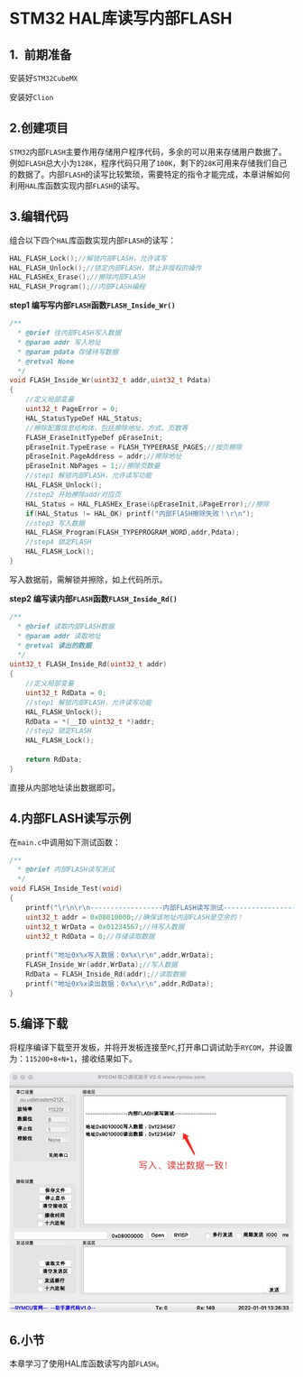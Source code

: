 # STM32 HAL库读写内部FLASH

## 1.  前期准备

安装好`STM32CubeMX`

安装好`Clion`

## 2.创建项目

`STM32`内部`FLASH`主要作用存储用户程序代码，多余的可以用来存储用户数据了。例如`FLASH`总大小为`128K`，程序代码只用了`100K`，剩下的`28K`可用来存储我们自己的数据了。内部`FLASH`的读写比较繁琐，需要特定的指令才能完成，本章讲解如何利用`HAL`库函数实现内部`FLASH`的读写。

## 3.编辑代码

组合以下四个`HAL`库函数实现内部`FLASH`的读写：

```c
HAL_FLASH_Lock();//解锁内部FLASH，允许读写
HAL_FLASH_Unlock();//锁定内部FLASH，禁止非授权的操作
HAL_FLASHEx_Erase();//擦除内部FLASH
HAL_FLASH_Program();//内部FLASH编程
```

**step1 编写写内部`FLASH`函数`FLASH_Inside_Wr()`**

```c
/**
  * @brief 往内部FLASH写入数据
  * @param addr 写入地址
  * @param pdata 存储待写数据
  * @retval None
  */
void FLASH_Inside_Wr(uint32_t addr,uint32_t Pdata)
{
    //定义局部变量
    uint32_t PageError = 0;
    HAL_StatusTypeDef HAL_Status;
    //擦除配置信息结构体，包括擦除地址、方式、页数等
    FLASH_EraseInitTypeDef pEraseInit;
    pEraseInit.TypeErase = FLASH_TYPEERASE_PAGES;//按页擦除
    pEraseInit.PageAddress = addr;//擦除地址
    pEraseInit.NbPages = 1;//擦除页数量
    //step1 解锁内部FLASH，允许读写功能
    HAL_FLASH_Unlock();
    //step2 开始擦除addr对应页
    HAL_Status = HAL_FLASHEx_Erase(&pEraseInit,&PageError);//擦除
    if(HAL_Status != HAL_OK) printf("内部FlASH擦除失败！\r\n");
    //step3 写入数据
    HAL_FLASH_Program(FLASH_TYPEPROGRAM_WORD,addr,Pdata);
    //step4 锁定FLASH
    HAL_FLASH_Lock();
}
```

写入数据前，需解锁并擦除，如上代码所示。

**step2 编写读内部`FLASH`函数`FLASH_Inside_Rd()`**

```c
/**
  * @brief 读取内部FLASH数据
  * @param addr 读取地址
  * @retval 读出的数据
  */
uint32_t FLASH_Inside_Rd(uint32_t addr)
{
    //定义局部变量
    uint32_t RdData = 0;
    //step1 解锁内部FLASH，允许读写功能
    HAL_FLASH_Unlock();
    RdData = *(__IO uint32_t *)addr;
    //step2 锁定FLASH
    HAL_FLASH_Lock();

    return RdData;
}
```

直接从内部地址读出数据即可。

## 4.内部FLASH读写示例

在`main.c`中调用如下测试函数：

```c
/**
  * @brief 内部FLASH读写测试
  */
void FLASH_Inside_Test(void)
{
    printf("\r\n\r\n------------------内部FLASH读写测试------------------\r\n\r\n");
    uint32_t addr = 0x08010000;//确保该地址内部FLASH是空余的！
    uint32_t WrData = 0x01234567;//待写入数据
    uint32_t RdData = 0;//存储读取数据

    printf("地址0x%x写入数据：0x%x\r\n",addr,WrData);
    FLASH_Inside_Wr(addr,WrData);//写入数据
    RdData = FLASH_Inside_Rd(addr);//读取数据
    printf("地址0x%x读出数据：0x%x\r\n",addr,RdData);
}
```

## 5.编译下载

将程序编译下载至开发板，并将开发板连接至`PC`,打开串口调试助手`RYCOM`，并设置为：`115200+8+N+1`，接收结果如下。

![](PIC/interFALSH.jpg)

## 6.小节

本章学习了使用HAL库函数读写内部`FLASH`。
